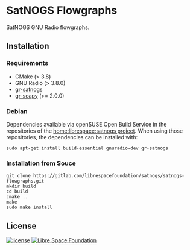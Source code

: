 # SatNOGS Flowgraphs

SatNOGS GNU Radio flowgraphs.

## Installation

### Requirements

- CMake (> 3.8)
- GNU Radio (> 3.8.0)
- [gr-satnogs](https://gitlab.com/librespacefoundation/satnogs/gr-satnogs)
- [gr-soapy](https://gitlab.com/librespacefoundation/gr-soapy) (>= 2.0.0)

### Debian

Dependencies available via openSUSE Open Build Service in the repositories of the
[home:librespace:satnogs project](https://build.opensuse.org/repositories/home:librespace:satnogs).
When using those repositories, the dependencies can be installed with:

```
sudo apt-get install build-essential gnuradio-dev gr-satnogs
```

### Installation from Souce

```
git clone https://gitlab.com/librespacefoundation/satnogs/satnogs-flowgraphs.git
mkdir build
cd build
cmake ..
make
sudo make install
```

## License ##

[![license](https://img.shields.io/badge/license-GPL%203.0-6672D8.svg)](LICENSE)
[![Libre Space Foundation](https://img.shields.io/badge/%C2%A9%202020-Libre%20Space%20Foundation-6672D8.svg)](https://libre.space/)

